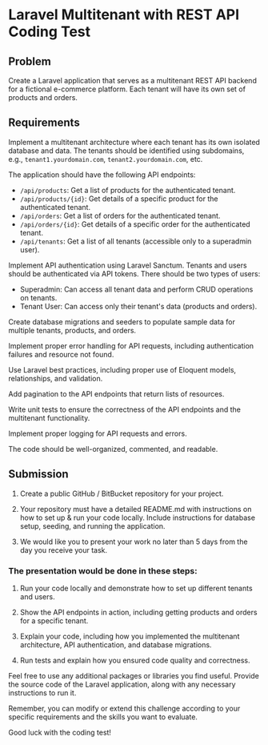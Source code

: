 # Laravel Multitenant with REST API Coding Test

## Problem

Create a Laravel application that serves as a multitenant REST API backend for a fictional e-commerce platform. Each tenant will have its own set of products and orders.

## Requirements

Implement a multitenant architecture where each tenant has its own isolated database and data. The tenants should be identified using subdomains, e.g., `tenant1.yourdomain.com`, `tenant2.yourdomain.com`, etc.

The application should have the following API endpoints:

- `/api/products`: Get a list of products for the authenticated tenant.
- `/api/products/{id}`: Get details of a specific product for the authenticated tenant.
- `/api/orders`: Get a list of orders for the authenticated tenant.
- `/api/orders/{id}`: Get details of a specific order for the authenticated tenant.
- `/api/tenants`: Get a list of all tenants (accessible only to a superadmin user).

Implement API authentication using Laravel Sanctum. Tenants and users should be authenticated via API tokens. There should be two types of users:

- Superadmin: Can access all tenant data and perform CRUD operations on tenants.
- Tenant User: Can access only their tenant's data (products and orders).

Create database migrations and seeders to populate sample data for multiple tenants, products, and orders.

Implement proper error handling for API requests, including authentication failures and resource not found.

Use Laravel best practices, including proper use of Eloquent models, relationships, and validation.

Add pagination to the API endpoints that return lists of resources.

Write unit tests to ensure the correctness of the API endpoints and the multitenant functionality.

Implement proper logging for API requests and errors.

The code should be well-organized, commented, and readable.

## Submission

1. Create a public GitHub / BitBucket repository for your project.

2. Your repository must have a detailed README.md with instructions on how to set up & run your code locally. Include instructions for database setup, seeding, and running the application.

3. We would like you to present your work no later than 5 days from the day you receive your task.

### The presentation would be done in these steps:

1. Run your code locally and demonstrate how to set up different tenants and users.

2. Show the API endpoints in action, including getting products and orders for a specific tenant.

3. Explain your code, including how you implemented the multitenant architecture, API authentication, and database migrations.

4. Run tests and explain how you ensured code quality and correctness.

Feel free to use any additional packages or libraries you find useful. Provide the source code of the Laravel application, along with any necessary instructions to run it.

Remember, you can modify or extend this challenge according to your specific requirements and the skills you want to evaluate.

Good luck with the coding test!

